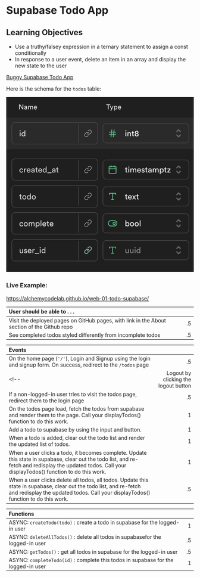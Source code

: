 # Supabase Todo App

## Learning Objectives
- Use a truthy/falsey expression in a ternary statement to assign a const  conditionally
- In response to a user event, delete an item in an array and display the new state to the user

[Buggy Supabase Todo App](https://github.com/alchemycodelab/buggy-js-todo-supabase)

Here is the schema for the `todos` table:

![](./todos-model.png)
### Live Example:
https://alchemycodelab.github.io/web-01-todo-supabase/


| User should be able to . . .                                                         |             |
| :----------------------------------------------------------------------------------- | ----------: |
| Visit the deployed pages on GitHub pages, with link in the About section of the Github repo |    .5 |
| See completed todos styled differently from incomplete todos                                   |        .5 |

| Events                                                                                |             |
| :----------------------------------------------------------------------------------- | ----------: |
| On the home page (`'/'`), Login and Signup using the login and signup form. On success, redirect to the `/todos` page   |        .5 |
<!-- | Logout by clicking the logout button                                                       |       .5 | -->
| If a non-logged-in user tries to visit the todos page, redirect them to the login page     |       .5 |
| On the todos page load, fetch the todos from supabase and render them to the page. Call your displayTodos() function to do this work.        |        1 |
| Add a todo to supabase by using the input and button.                                     |        1 |
| When a todo is added, clear out the todo list and render the updated list of todos.       |        1 |
| When a user clicks a todo, it becomes complete. Update this state in supabase, clear out the todo list, and re-fetch and redisplay the updated todos. Call your displayTodos() function to do this work.                |        1 |
| When a user clicks delete all todos, all todos. Update this state in supabase, clear out the todo list, and re-fetch and redisplay the updated todos. Call your displayTodos() function to do this work.               |        .5 |


| Functions                                                                                |             |
| :----------------------------------------------------------------------------------- | ----------: |
| ASYNC: `createTodo(todo)` : create a todo in supabase for the logged-in user |1|
| ASYNC: `deleteAllTodos()` : delete all todos  in supabasefor the logged-in user |.5|
| ASYNC: `getTodos()` : get all todos in supabase for the logged-in user |.5|
| ASYNC: `completeTodo(id)` : complete this todos in supabase for the logged-in user |1|



